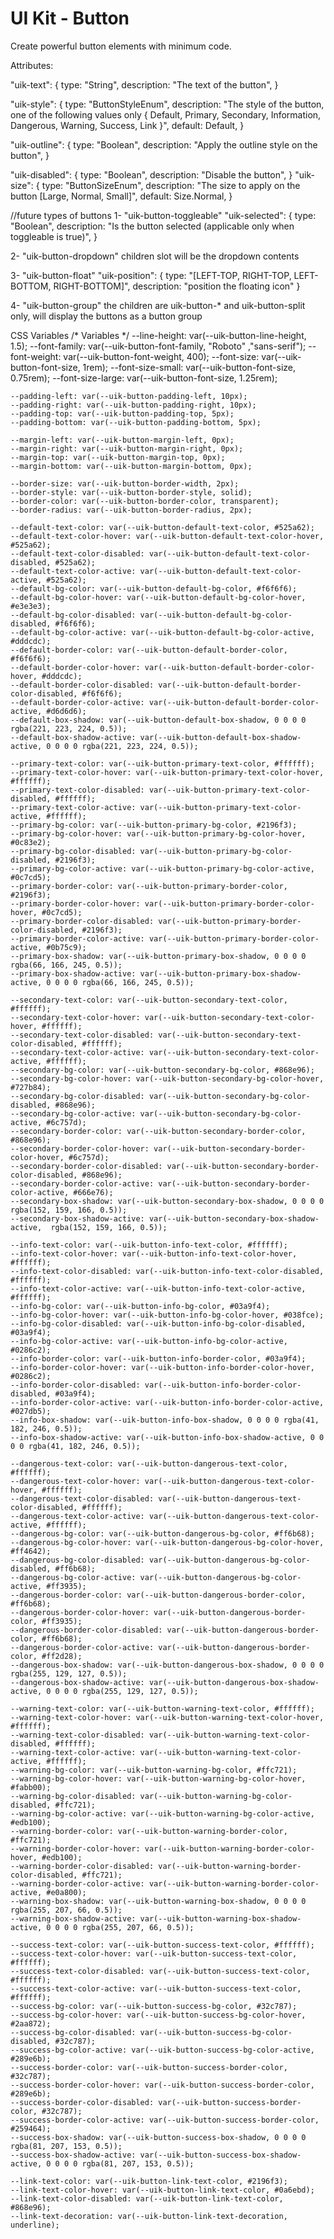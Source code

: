 # UI Kit - Button

Create powerful button elements with minimum code.


Attributes:

"uik-text": {
		type: "String",
		description: "The text of the button",
}

"uik-style": {
    type: "ButtonStyleEnum",
    description:
        "The style of the button, one of the following values only { Default, Primary, Secondary, Information, Dangerous, Warning, Success, Link }",
    default: Default,
}

"uik-outline": {
    type: "Boolean",
    description: "Apply the outline style on the button",
}

"uik-disabled": {
    type: "Boolean",
    description: "Disable the button",
}
"uik-size": {
    type: "ButtonSizeEnum",
    description: "The size to apply on the button [Large, Normal, Small]",
    default: Size.Normal,
}

//future types of buttons
1- "uik-button-toggleable"
    "uik-selected": {
        type: "Boolean",
        description: "Is the button selected (applicable only when toggleable is true)",
    }

2- "uik-button-dropdown"
    children slot will be the dropdown contents

3- "uik-button-float"
    "uik-position": {
        type: "[LEFT-TOP, RIGHT-TOP, LEFT-BOTTOM, RIGHT-BOTTOM]",
        description: "position the floating icon"
    }

4- "uik-button-group"
    the children are uik-button-* and uik-button-split only, will display the buttons as a button group


CSS Variables
	/* Variables */
	--line-height: var(--uik-button-line-height, 1.5);
	--font-family: var(--uik-button-font-family, "Roboto" ,"sans-serif");
	--font-weight: var(--uik-button-font-weight, 400);
	--font-size: var(--uik-button-font-size, 1rem);
	--font-size-small: var(--uik-button-font-size, 0.75rem);
	--font-size-large: var(--uik-button-font-size, 1.25rem);

	--padding-left: var(--uik-button-padding-left, 10px);
	--padding-right: var(--uik-button-padding-right, 10px);
	--padding-top: var(--uik-button-padding-top, 5px);
	--padding-bottom: var(--uik-button-padding-bottom, 5px);

	--margin-left: var(--uik-button-margin-left, 0px);
	--margin-right: var(--uik-button-margin-right, 0px);
	--margin-top: var(--uik-button-margin-top, 0px);
	--margin-bottom: var(--uik-button-margin-bottom, 0px);

	--border-size: var(--uik-button-border-width, 2px);
	--border-style: var(--uik-button-border-style, solid);
	--border-color: var(--uik-button-border-color, transparent);
	--border-radius: var(--uik-button-border-radius, 2px);

	--default-text-color: var(--uik-button-default-text-color, #525a62);
	--default-text-color-hover: var(--uik-button-default-text-color-hover, #525a62);
	--default-text-color-disabled: var(--uik-button-default-text-color-disabled, #525a62);
	--default-text-color-active: var(--uik-button-default-text-color-active, #525a62);
	--default-bg-color: var(--uik-button-default-bg-color, #f6f6f6);
	--default-bg-color-hover: var(--uik-button-default-bg-color-hover, #e3e3e3);
	--default-bg-color-disabled: var(--uik-button-default-bg-color-disabled, #f6f6f6);
	--default-bg-color-active: var(--uik-button-default-bg-color-active, #dddcdc);
	--default-border-color: var(--uik-button-default-border-color, #f6f6f6);
	--default-border-color-hover: var(--uik-button-default-border-color-hover, #dddcdc);
	--default-border-color-disabled: var(--uik-button-default-border-color-disabled, #f6f6f6);
	--default-border-color-active: var(--uik-button-default-border-color-active, #d6d6d6);
	--default-box-shadow: var(--uik-button-default-box-shadow, 0 0 0 0 rgba(221, 223, 224, 0.5));
	--default-box-shadow-active: var(--uik-button-default-box-shadow-active, 0 0 0 0 rgba(221, 223, 224, 0.5));

	--primary-text-color: var(--uik-button-primary-text-color, #ffffff);
	--primary-text-color-hover: var(--uik-button-primary-text-color-hover, #ffffff);
	--primary-text-color-disabled: var(--uik-button-primary-text-color-disabled, #ffffff);
	--primary-text-color-active: var(--uik-button-primary-text-color-active, #ffffff);
	--primary-bg-color: var(--uik-button-primary-bg-color, #2196f3);
	--primary-bg-color-hover: var(--uik-button-primary-bg-color-hover, #0c83e2);
	--primary-bg-color-disabled: var(--uik-button-primary-bg-color-disabled, #2196f3);
	--primary-bg-color-active: var(--uik-button-primary-bg-color-active, #0c7cd5);
	--primary-border-color: var(--uik-button-primary-border-color, #2196f3);
	--primary-border-color-hover: var(--uik-button-primary-border-color-hover, #0c7cd5);
	--primary-border-color-disabled: var(--uik-button-primary-border-color-disabled, #2196f3);
	--primary-border-color-active: var(--uik-button-primary-border-color-active, #0b75c9);
	--primary-box-shadow: var(--uik-button-primary-box-shadow, 0 0 0 0 rgba(66, 166, 245, 0.5));
    --primary-box-shadow-active: var(--uik-button-primary-box-shadow-active, 0 0 0 0 rgba(66, 166, 245, 0.5));

    --secondary-text-color: var(--uik-button-secondary-text-color, #ffffff);
	--secondary-text-color-hover: var(--uik-button-secondary-text-color-hover, #ffffff);
	--secondary-text-color-disabled: var(--uik-button-secondary-text-color-disabled, #ffffff);
	--secondary-text-color-active: var(--uik-button-secondary-text-color-active, #ffffff);
	--secondary-bg-color: var(--uik-button-secondary-bg-color, #868e96);
	--secondary-bg-color-hover: var(--uik-button-secondary-bg-color-hover, #727b84);
	--secondary-bg-color-disabled: var(--uik-button-secondary-bg-color-disabled, #868e96);
	--secondary-bg-color-active: var(--uik-button-secondary-bg-color-active, #6c757d);
	--secondary-border-color: var(--uik-button-secondary-border-color, #868e96);
	--secondary-border-color-hover: var(--uik-button-secondary-border-color-hover, #6c757d);
	--secondary-border-color-disabled: var(--uik-button-secondary-border-color-disabled, #868e96);
	--secondary-border-color-active: var(--uik-button-secondary-border-color-active, #666e76);
	--secondary-box-shadow: var(--uik-button-secondary-box-shadow, 0 0 0 0 rgba(152, 159, 166, 0.5));
    --secondary-box-shadow-active: var(--uik-button-secondary-box-shadow-active,  rgba(152, 159, 166, 0.5));
    
    --info-text-color: var(--uik-button-info-text-color, #ffffff);
	--info-text-color-hover: var(--uik-button-info-text-color-hover, #ffffff);
	--info-text-color-disabled: var(--uik-button-info-text-color-disabled, #ffffff);
	--info-text-color-active: var(--uik-button-info-text-color-active, #ffffff);
	--info-bg-color: var(--uik-button-info-bg-color, #03a9f4);
	--info-bg-color-hover: var(--uik-button-info-bg-color-hover, #038fce);
	--info-bg-color-disabled: var(--uik-button-info-bg-color-disabled, #03a9f4);
	--info-bg-color-active: var(--uik-button-info-bg-color-active, #0286c2);
	--info-border-color: var(--uik-button-info-border-color, #03a9f4);
	--info-border-color-hover: var(--uik-button-info-border-color-hover, #0286c2);
	--info-border-color-disabled: var(--uik-button-info-border-color-disabled, #03a9f4);
	--info-border-color-active: var(--uik-button-info-border-color-active, #027db5);
	--info-box-shadow: var(--uik-button-info-box-shadow, 0 0 0 0 rgba(41, 182, 246, 0.5));
    --info-box-shadow-active: var(--uik-button-info-box-shadow-active, 0 0 0 0 rgba(41, 182, 246, 0.5));
    
    --dangerous-text-color: var(--uik-button-dangerous-text-color, #ffffff);
	--dangerous-text-color-hover: var(--uik-button-dangerous-text-color-hover, #ffffff);
	--dangerous-text-color-disabled: var(--uik-button-dangerous-text-color-disabled, #ffffff);
	--dangerous-text-color-active: var(--uik-button-dangerous-text-color-active, #ffffff);
	--dangerous-bg-color: var(--uik-button-dangerous-bg-color, #ff6b68);
	--dangerous-bg-color-hover: var(--uik-button-dangerous-bg-color-hover, #ff4642);
	--dangerous-bg-color-disabled: var(--uik-button-dangerous-bg-color-disabled, #ff6b68);
	--dangerous-bg-color-active: var(--uik-button-dangerous-bg-color-active, #ff3935);
	--dangerous-border-color: var(--uik-button-dangerous-border-color, #ff6b68);
	--dangerous-border-color-hover: var(--uik-button-dangerous-border-color, #ff3935);
	--dangerous-border-color-disabled: var(--uik-button-dangerous-border-color, #ff6b68);
	--dangerous-border-color-active: var(--uik-button-dangerous-border-color, #ff2d28);
	--dangerous-box-shadow: var(--uik-button-dangerous-box-shadow, 0 0 0 0 rgba(255, 129, 127, 0.5));
    --dangerous-box-shadow-active: var(--uik-button-dangerous-box-shadow-active, 0 0 0 0 rgba(255, 129, 127, 0.5));
    
    --warning-text-color: var(--uik-button-warning-text-color, #ffffff);
	--warning-text-color-hover: var(--uik-button-warning-text-color-hover, #ffffff);
	--warning-text-color-disabled: var(--uik-button-warning-text-color-disabled, #ffffff);
	--warning-text-color-active: var(--uik-button-warning-text-color-active, #ffffff);
	--warning-bg-color: var(--uik-button-warning-bg-color, #ffc721);
	--warning-bg-color-hover: var(--uik-button-warning-bg-color-hover, #fabb00);
	--warning-bg-color-disabled: var(--uik-button-warning-bg-color-disabled, #ffc721);
	--warning-bg-color-active: var(--uik-button-warning-bg-color-active, #edb100);
	--warning-border-color: var(--uik-button-warning-border-color, #ffc721);
	--warning-border-color-hover: var(--uik-button-warning-border-color-hover, #edb100);
	--warning-border-color-disabled: var(--uik-button-warning-border-color-disabled, #ffc721);
	--warning-border-color-active: var(--uik-button-warning-border-color-active, #e0a800);
	--warning-box-shadow: var(--uik-button-warning-box-shadow, 0 0 0 0 rgba(255, 207, 66, 0.5));
    --warning-box-shadow-active: var(--uik-button-warning-box-shadow-active, 0 0 0 0 rgba(255, 207, 66, 0.5));
    
    --success-text-color: var(--uik-button-success-text-color, #ffffff);
	--success-text-color-hover: var(--uik-button-success-text-color, #ffffff);
	--success-text-color-disabled: var(--uik-button-success-text-color, #ffffff);
	--success-text-color-active: var(--uik-button-success-text-color, #ffffff);
	--success-bg-color: var(--uik-button-success-bg-color, #32c787);
	--success-bg-color-hover: var(--uik-button-success-bg-color-hover, #2aa872);
	--success-bg-color-disabled: var(--uik-button-success-bg-color-disabled, #32c787);
	--success-bg-color-active: var(--uik-button-success-bg-color-active, #289e6b);
	--success-border-color: var(--uik-button-success-border-color, #32c787);
	--success-border-color-hover: var(--uik-button-success-border-color, #289e6b);
	--success-border-color-disabled: var(--uik-button-success-border-color, #32c787);
	--success-border-color-active: var(--uik-button-success-border-color, #259464);
	--success-box-shadow: var(--uik-button-success-box-shadow, 0 0 0 0 rgba(81, 207, 153, 0.5));
    --success-box-shadow-active: var(--uik-button-success-box-shadow-active, 0 0 0 0 rgba(81, 207, 153, 0.5));
    
    --link-text-color: var(--uik-button-link-text-color, #2196f3);
	--link-text-color-hover: var(--uik-button-link-text-color, #0a6ebd);
	--link-text-color-disabled: var(--uik-button-link-text-color, #868e96);
	--link-text-decoration: var(--uik-button-link-text-decoration, underline);
